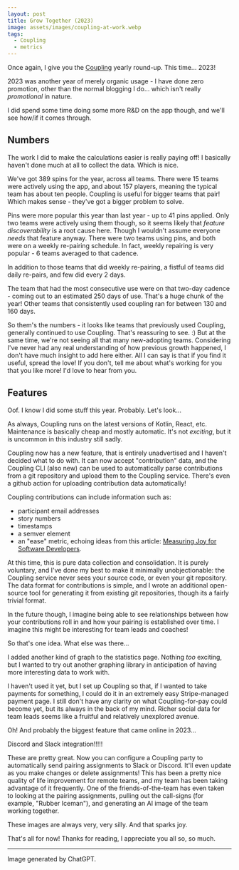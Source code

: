 ```yaml
---
layout: post
title: Grow Together (2023)
image: assets/images/coupling-at-work.webp
tags: 
  - Coupling
  - metrics
---
```


Once again, I give you the [Coupling](https://coupling.zegreatrob.com) yearly round-up. This time... 2023!

2023 was another year of merely organic usage - I have done zero promotion, other than the normal blogging I do... which isn't really *promotional* in nature.

I did spend some time doing some more R&D on the app though, and we'll see how/if it comes through.

## Numbers

The work I did to make the calculations easier is really paying off! I basically haven't done much at all to collect the data. Which is nice.

We've got 389 spins for the year, across all teams. There were 15 teams were actively using the app, and about 157 players, meaning the typical team has about ten people. Coupling is useful for bigger teams that pair! Which makes sense - they've got a bigger problem to solve.

Pins were more popular this year than last year - up to 41 pins applied. Only two teams were actively using them though, so it seems likely that *feature discoverability* is a root cause here. Though I wouldn't assume everyone *needs* that feature anyway. There were two teams using pins, and both were on a weekly re-pairing schedule. In fact, weekly repairing is very popular - 6 teams averaged to that cadence.

In addition to those teams that did weekly re-pairing, a fistful of teams did daily re-pairs, and few did every 2 days.

The team that had the most consecutive use were on that two-day cadence - coming out to an estimated 250 days of use. That's a huge chunk of the year! Other teams that consistently used coupling ran for between 130 and 160 days.

So them's the numbers - it looks like teams that previously used Coupling, generally continued to use Coupling. That's reassuring to see. :) But at the same time, we're not seeing all that many new-adopting teams. Considering I've never had any real understanding of how previous growth happened, I don't have much insight to add here either. All I can say is that if you find it useful, spread the love! If you don't, tell me about what's working for you that you like more! I'd love to hear from you. 

## Features

Oof. I know I did some stuff this year. Probably. Let's look...

As always, Coupling runs on the latest versions of Kotlin, React, etc. Maintenance is basically cheap and mostly automatic. It's not *exciting*, but it is uncommon in this industry still sadly.

Coupling now has a new feature, that is entirely unadvertised and I haven't decided what to do with. It can now accept "contribution" data, and the Coupling CLI (also new) can be used to automatically parse contributions from a git repository and upload them to the Coupling service. There's even a github action for uploading contribution data automatically!

Coupling contributions can include information such as:

 - participant email addresses
 - story numbers
 - timestamps
 - a semver element
 - an "ease" metric, echoing ideas from this article: [Measuring Joy for Software Developers](https://www.scrumexpert.com/knowledge/measuring-joy-for-software-developers/).

At this time, this is pure data collection and consolidation. It is purely voluntary, and I've done my best to make it minimally unobjectionable: the Coupling service never sees your source code, or even your git repository. The data format for contributions is simple, and I wrote an additional open-source tool for generating it from existing git repositories, though its a fairly trivial format.

In the future though, I imagine being able to see relationships between how your contributions roll in and how your pairing is established over time. I imagine this might be interesting for team leads and coaches!

So that's one idea. What else was there...

I added another kind of graph to the statistics page. Nothing *too* exciting, but I wanted to try out another graphing library in anticipation of having more interesting data to work with.

I haven't used it yet, but I set up Coupling so that, if I wanted to take payments for something, I could do it in an extremely easy Stripe-managed payment page. I still don't have any clarity on what Coupling-for-pay could become yet, but its always in the back of my mind. Richer social data for team leads seems like a fruitful and relatively unexplored avenue.

Oh! And probably the biggest feature that came online in 2023...

Discord and Slack integration!!!!!

These are pretty great. Now you can configure a Coupling party to automatically send pairing assignments to Slack or Discord. It'll even update as you make changes or delete assignments! This has been a pretty nice quality of life improvement for remote teams, and my team has been taking advantage of it frequently. One of the friends-of-the-team has even taken to looking at the pairing assignments, pulling out the call-signs (for example, "Rubber Iceman"), and generating an AI image of the team working together.

These images are always very, very silly. And that sparks joy.

That's all for now! Thanks for reading, I appreciate you all so, so much.

---

Image generated by ChatGPT.